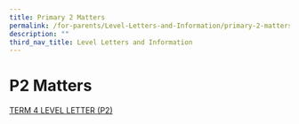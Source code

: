 ```yaml
---
title: Primary 2 Matters
permalink: /for-parents/Level-Letters-and-Information/primary-2-matters/
description: ""
third_nav_title: Level Letters and Information
---
```

# P2 Matters

[TERM 4 LEVEL LETTER (P2)](/files/2020%20P2%20Term%204%20Level%20Letter.pdf)